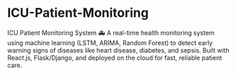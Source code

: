 # ICU-Patient-Monitoring
ICU Patient Monitoring System 🚑 A real-time health monitoring system using machine learning (LSTM, ARIMA, Random Forest) to detect early warning signs of diseases like heart disease, diabetes, and sepsis. Built with React.js, Flask/Django, and deployed on the cloud for fast, reliable patient care.
